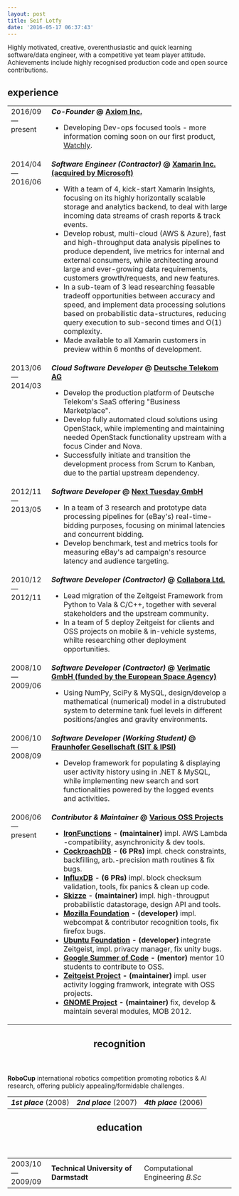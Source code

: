 ```yaml
---
layout: post
title: Seif Lotfy
date: '2016-05-17 06:37:43'
---
```


Highly motivated, creative, overenthusiastic and quick learning software/data engineer, with a competitive yet team player attitude. Achievements include highly recognised production code and open source contributions.
 
 <h2><span class="fa fa-building"></span>   experience</h2>
      <table style="width:100%">
        <tr valign="top" halign="left">
          <td valign="top" halign="left" style="width:18%;"><span class="tenure">2016/09 — present</span></td>
          <td valign="top" halign="left">
            <div>
              <b><em>Co-Founder</em> @ <a href="http://axiom.sh/">Axiom Inc.</a>
              </b>
              <ul>
                <li>Developing Dev-ops focused tools - more information coming soon on our first product, <a href="http://watchly.co/">Watchly</a>.
                </li>
              </ul>
            </div>
          </td>
        </tr>
        <tr valign="top" halign="left">
          <td valign="top" halign="left" style="width:18%;"><span class="tenure">2014/04 — 2016/06</span></td>
          <td valign="top" halign="left">
            <div>
              <b><em>Software Engineer (Contractor)</em> @ <a href="http://xamarin.com/insights">Xamarin Inc. (acquired by Microsoft)</a>
              </b>
              <ul>
                <li>With a team of 4, kick-start Xamarin Insights, focusing on its highly horizontally scalable storage and analytics
                  backend, to deal with large incoming data streams of crash reports & track events.
                </li>
                <li>Develop robust, multi-cloud (AWS & Azure), fast and high-throughput data analysis pipelines to produce dependent,
                  live metrics for internal and external consumers, while architecting around large and ever-growing data
                  requirements, customers growth/requests, and new features.
                </li>
                <li>In a sub-team of 3 lead researching feasable tradeoff opportunities between accuracy and speed, and implement
                  data processing solutions based on probabilistic data-structures, reducing query execution to sub-second
                  times and O(1) complexity.
                </li>
                <li>Made available to all Xamarin customers in preview within 6 months of development.</li>
              </ul>
            </div>
          </td>
        </tr>
        <tr>
          <td valign="top" style="width:18%;">
            <span class="tenure">2013/06 — 2014/03</span>
          </td>
          <td halign="left">
            <div>
              <b><em>Cloud Software Developer</em> @ <a href="http://cloud.telekom.de">Deutsche Telekom AG</a></b>
              <ul>
                <li>Develop the production platform of Deutsche Telekom's SaaS offering "Business Marketplace".</li>
                <li>Develop fully automated cloud solutions using OpenStack, while implementing and maintaining needed OpenStack
                  functionality upstream with a focus Cinder and Nova.
                </li>
                <li>Successfully initiate and transition the development process from Scrum to Kanban, due to the partial upstream
                  dependency.
              </ul>
            </div>
          </td>
        </tr>
        <tr>
          <td valign="top" style="width:18%;">
            <span class="tenure">2012/11 — 2013/05</span>
          </td>
          <td halign="left">
            <div>
              <b> <em>Software Developer</em> @ <a href="http://nexttuesday.de">Next Tuesday GmbH</a>
              </b>
              <ul>
                <li>In a team of 3 research and prototype data processing pipelines for (eBay's) real-time-bidding purposes,
                  focusing on minimal latencies and concurrent bidding.</li>
                <li>Develop benchmark, test and metrics tools for measuring eBay's ad campaign's resource latency and audience
                  targeting.
                </li>
              </ul>
            </div>
          </td>
        </tr>
        <tr>
          <td valign="top" style="width:18%;">
            <span class="tenure">2010/12 — 2012/11</span>
          </td>
          <td halign="left">
            <div>
              <b><em>Software Developer (Contractor)</em> @ <a href="http://collabora.com">Collabora Ltd.</a></b>
              <ul>
                <li>Lead migration of the Zeitgeist Framework from Python to Vala & C/C++, together with several stakeholders
                  and the upstream community.</li>
                <li>In a team of 5 deploy Zeitgeist for clients and OSS projects on mobile & in-vehicle systems, whilte researching
                  other deployment opportunities.</li>
              </ul>
            </div>
          </td>
        </tr>
        <tr>
          <td valign="top" style="width:18%;">
            <span class="tenure">2008/10 — 2009/06</span>
          </td>
          <td halign="left">
            <div>
              <b><em>Software Developer (Contractor)</em> @ <a href="http://isofleet.com">Verimatic GmbH (funded by the European Space Agency)</a>
              </b>
              <ul>
                <li>Using NumPy, SciPy & MySQL, design/develop a mathematical (numerical) model in a distrubuted system to determine
                  tank fuel levels in different positions/angles and gravity environments.</li>
              </ul>
            </div>
          </td>
        </tr>
        <tr>
          <td valign="top" style="width:18%;">
            <span class="tenure">2006/10 — 2008/09</span>
          </td>
          <td halign="left">
            <div>
              <b> <em>Software Developer (Working Student)</em> @ <a href="http://sit.fraunhofer.de">Fraunhofer Gesellschaft (SIT & IPSI)</a>                </b>
              <ul>
                <li>Develop framework for populating & displaying user activity history using in .NET & MySQL, while implementing
                  new search and sort functionalities powered by the logged events and activities.</li>
              </ul>
            </div>
          </td>
        </tr>
        <tr>
          <td valign="top" style="width:18%;">
            <span class="tenure">2006/06 — present</span>
          </td>
          <td halign="left">
            <div>
              <b> <em>Contributor & Maintainer</em> @ <a href="http://github.com/seiflotfy">Various OSS Projects</a> </b>
              <ul>
                <li>
                  <b> <a href="https://github.com/iron-io/functions">IronFunctions</a> - (maintainer) </b> impl. AWS Lambda -compatibility, asynchronicity & dev tools.
                </li>
                <li>
                  <b> <a href="https://github.com/cockroachdb/cockroach/pulls?utf8=✓&q=+is%3Apr+author%3Aseiflotfy+">CockroachDB</a> - (6 PRs) </b> impl. check constraints, backfilling, arb.-precision math routines & fix bugs.
                </li>
                <li>
                  <b> <a href="https://github.com/influxdata/influxdb/pulls?utf8=✓&q=is%3Apr+author%3Aseiflotfy+">InfluxDB</a> - (6 PRs) </b> impl. block checksum validation, tools, fix panics & clean up code.
                </li>
                <li>
                  <b> <a href="http://github.com/skizzehq/skizze">Skizze</a> - (maintainer) </b> impl. high-througput probabilistic
                  datastorage, design API and tools.
                </li>
                <li>
                  <b> <a href="http://mozilla.org">Mozilla Foundation</a> - (developer) </b> impl. webcompat & contributor recognition
                  tools, fix firefox bugs.
                </li>
                <li>
                  <b> <a href="http://ubuntu.com">Ubuntu Foundation</a> - (developer) </b> integrate Zeitgeist, impl. privacy
                  manager, fix unity bugs.
                </li>
                <li>
                  <b> <a href="http://developers.google.com/open-source/gsoc/">Google Summer of Code</a> - (mentor)</b> mentor
                  10 students to contribute to OSS.
                </li>
                <li>
                  <b><a href="http://zeitgeist-project.com">Zeitgeist Project</a> - (maintainer) </b> impl. user activity logging
                  framwork, integrate with OSS projects.
                </li>
                <li>
                  <b><a href="http://gnome.org">GNOME Project</a> - (maintainer) </b> fix, develop & maintain several modules,
                  MOB 2012.
                </li>
              </ul>
            </div>
          </td>
        </tr>
      </table>
      <header>
        <h2><span class="fa fa-trophy"></span>   recognition</h2>
      </header>
      <p style="margin-top:1px"><b>RoboCup</b> international robotics competition promoting robotics & AI research, offering publicly appealing/formidable
        challenges.
      </p>
      <div>
        <table style="width:100%">
          <tr>
            <td halign="left">
              <b><em>1st place</em></b> (2008)
            </td>
            <td halign="left">
              <b><em>2nd place</em></b> (2007)
            </td>
            <td halign="left">
              <b><em>4th place</em></b> (2006)
            </td>
          </tr>
        </table>
      </div>
      <header>
        <h2><span class="fa fa-mortar-board"></span>   education</h2>
      </header>
      <table style="width:100%">
        <tr>
          <td valign="top" style="width:18%;">
            <span class="tenure">2003/10 — 2009/09</span>
          </td>
          <td halign="left">
            <b>Technical University of Darmstadt</b>
          </td>
          <td halign="left">
            Computational Engineering <i> B.Sc </i>
          </td>
        </tr>
      </table>
